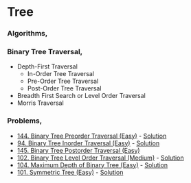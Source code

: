 # Tree
### Algorithms,
### Binary Tree Traversal,
- Depth-First Traversal
    - In-Order Tree Traversal
    - Pre-Order Tree Traversal
    - Post-Order Tree Traversal
- Breadth First Search or Level Order Traversal
- Morris Traversal

### Problems,
- [144. Binary Tree Preorder Traversal (Easy)](https://leetcode.com/problems/binary-tree-preorder-traversal/) - [Solution](https://www.youtube.com/watch?v=Bfqd8BsPVuw)
- [94. Binary Tree Inorder Traversal (Easy)](https://leetcode.com/problems/binary-tree-inorder-traversal/) - [Solution](https://www.youtube.com/watch?v=QxFOR8sQuB4)
- [145. Binary Tree Postorder Traversal (Easy)](https://leetcode.com/problems/binary-tree-postorder-traversal/)
- [102. Binary Tree Level Order Traversal (Medium)](https://leetcode.com/problems/binary-tree-level-order-traversal/) - [Solution](https://www.youtube.com/watch?v=sFDNL6r5aDM)
- [104. Maximum Depth of Binary Tree (Easy)](https://leetcode.com/problems/maximum-depth-of-binary-tree/) - [Solution](https://www.youtube.com/watch?v=dvmoHr5cN80)
- [101. Symmetric Tree (Easy)](https://leetcode.com/problems/symmetric-tree/) - [Solution](https://www.youtube.com/watch?v=nKggNAiEpBE)
